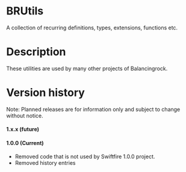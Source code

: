 # BRUtils
A collection of recurring definitions, types, extensions, functions etc.

# Description
These utilities are used by many other projects of Balancingrock.

# Version history

Note: Planned releases are for information only and subject to change without notice.

#### 1.x.x (future)
#### 1.0.0 (Current)

- Removed code that is not used by Swiftfire 1.0.0 project.
- Removed history entries

